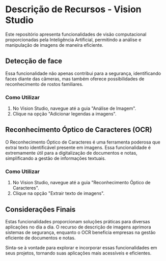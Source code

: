 # Descrição de Recursos - Vision Studio

Este repositório apresenta funcionalidades de visão computacional proporcionadas pela Inteligência Artificial, permitindo a análise e manipulação de imagens de maneira eficiente.

## Detecção de face

Essa funcionalidade não apenas contribui para a segurança, identificando faces diante das câmeras, mas também oferece possibilidades de reconhecimento de rostos familiares. 

### Como Utilizar

1. No Vision Studio, navegue até a guia "Análise de Imagem".
2. Clique na opção "Adicionar legendas a imagens".


## Reconhecimento Óptico de Caracteres (OCR)

O Reconhecimento Óptico de Caracteres é uma ferramenta poderosa que extrai texto identificável presente em imagens. Essa funcionalidade é extremamente útil para a digitalização de documentos e notas, simplificando a gestão de informações textuais.

### Como Utilizar

1. No Vision Studio, navegue até a guia "Reconhecimento Óptico de Caracteres".
2. Clique na opção "Extrair texto de imagens".


## Considerações Finais

Estas funcionalidades proporcionam soluções práticas para diversas aplicações no dia a dia. O recurso de descrição de imagens aprimora sistemas de segurança, enquanto o OCR beneficia empresas na gestão eficiente de documentos e notas.

Sinta-se à vontade para explorar e incorporar essas funcionalidades em seus projetos, tornando suas aplicações mais acessíveis e eficientes.
